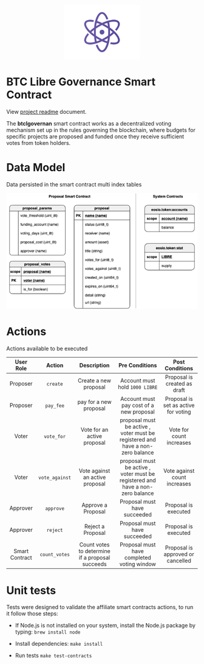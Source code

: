 <p align="center">
   <img src="../../docs/proton-logo.svg" width="200">
</p>

# BTC Libre Governance Smart Contract

View [project readme](../../README.md) document.

The **btclgovernan** smart contract works as a decentralized voting mechanism set up in the rules governing the blockchain, where budgets for specific projects are proposed and funded once they receive sufficient votes from token holders.

# Data Model

Data persisted in the smart contract multi index tables

![Data Model](../../docs/data-model.png)

# Actions

Actions available to be executed

|   User Role    |     Action     |                   Description                   |                                 Pre Conditions                                 |           Post Conditions            |
| :------------: | :------------: | :---------------------------------------------: | :----------------------------------------------------------------------------: | :----------------------------------: |
|    Proposer    |    `create`    |              Create a new proposal              |                         Account must hold `1000 LIBRE`                         |     Proposal is created as draft     |
|    Proposer    |   `pay_fee`    |             pay for a new proposal              |                    Account must pay cost of a new proposal                     | Proposal is set as active for voting |
|     Voter      |   `vote_for`   |           Vote for an active proposal           | proposal must be active , voter must be registered and have a non-zero balance |       Vote for count increases       |
|     Voter      | `vote_against` |         Vote against an active proposal         | proposal must be active , voter must be registered and have a non-zero balance |     Vote against count increases     |
|    Approver    |   `approve`    |               Approve a Proposal                |                          Proposal must have succeeded                          |         Proposal is executed         |
|    Approver    |    `reject`    |                Reject a Proposal                |                          Proposal must have succeeded                          |         Proposal is executed         |
| Smart Contract | `count_votes`  | Count votes to determine if a proposal succeeds |                   Proposal must have completed voting window                   |  Proposal is approved or cancelled   |

# Unit tests

Tests were designed to validate the affiliate smart contracts actions, to run it follow those steps:

- If Node.js is not installed on your system, install the Node.js package by typing:
  `brew install node`

- Install dependencies:
  `make install`

- Run tests
  `make test-contracts`
